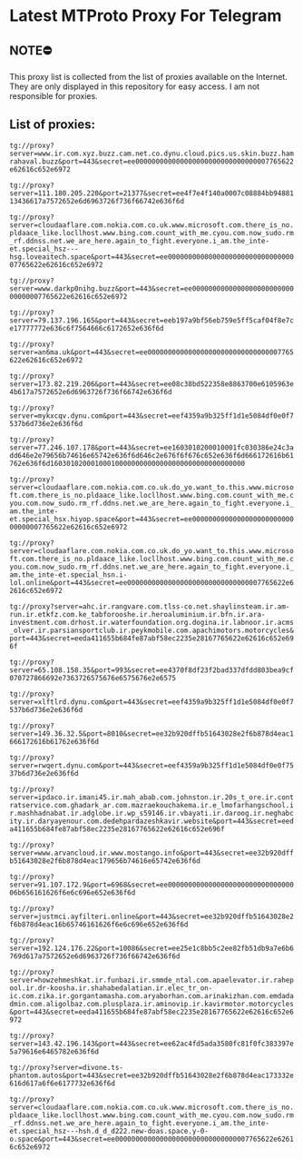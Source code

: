 # Latest MTProto Proxy For Telegram

## NOTE⛔

This proxy list is collected from the list of proxies available on the Internet. They are only displayed in this repository for easy access. I am not responsible for proxies.

## List of proxies:

`tg://proxy?server=www.ir.com.xyz.buzz.cam.net.co.dynu.cloud.pics.us.skin.buzz.hamrahaval.buzz&port=443&secret=ee000000000000000000000000000000007765622e62616c652e6972`

`tg://proxy?server=111.180.205.220&port=21377&secret=ee4f7e4f140a0007c08884bb9488113436617a7572652e6d6963726f736f66742e636f6d`

`tg://proxy?server=cloudaaflare.com.nokia.com.co.uk.www.microsoft.com.there_is_no.pldaace_like.locllhost.www.bing.com.count_with_me.cyou.com.now_sudo.rm_rf.ddnss.net.we_are_here.again_to_fight.everyone.i_am.the_inte-et.special_hsz---hsg.loveaitech.space&port=443&secret=ee000000000000000000000000000000007765622e62616c652e6972`

`tg://proxy?server=www.darkp0nihg.buzz&port=443&secret=ee000000000000000000000000000000007765622e62616c652e6972`

`tg://proxy?server=79.137.196.165&port=443&secret=eeb197a9bf56eb759e5ff5caf04f8e7ce17777772e636c6f7564666c6172652e636f6d`

`tg://proxy?server=an6ma.uk&port=443&secret=ee000000000000000000000000000000007765622e62616c652e6972`

`tg://proxy?server=173.82.219.206&port=443&secret=ee08c38bd522358e8863700e6105963e4b617a7572652e6d6963726f736f66742e636f6d`

`tg://proxy?server=mykxcqv.dynu.com&port=443&secret=eef4359a9b325ff1d1e5084df0e0f7537b6d736e2e636f6d`

`tg://proxy?server=77.246.107.178&port=443&secret=ee1603010200010001fc030386e24c3add646e2e79656b74616e65742e636f6d646c2e676f6f676c652e636f6d666172616b61762e636f6d160301020001000100000000000000000000000000000000`

`tg://proxy?server=cloudaaflare.com.nokia.com.co.uk.do_yo.want_to.this.www.microsoft.com.there_is_no.pldaace_like.locllhost.www.bing.com.count_with_me.cyou.com.now_sudo.rm_rf.ddns.net.we_are_here.again_to_fight.everyone.i_am.the_inte-et.special_hsx.hiyop.space&port=443&secret=ee000000000000000000000000000000007765622e62616c652e6972`

`tg://proxy?server=cloudaaflare.com.nokia.com.co.uk.do_yo.want_to.this.www.microsoft.com.there_is_no.pldaace_like.locllhost.www.bing.com.count_with_me.cyou.com.now_sudo.rm_rf.ddns.net.we_are_here.again_to_fight.everyone.i_am.the_inte-et.special_hsn.i-lol.online&port=443&secret=ee000000000000000000000000000000007765622e62616c652e6972`

`tg://proxy?server=ahc.ir.rangvare.com.tlss-co.net.shaylinsteam.ir.am-run.ir.etkfz.com.ke_tabforooshe.ir.heroaluminium.ir.bfn.ir.ara-investment.com.drhost.ir.waterfoundation.org.dogina.ir.labnoor.ir.acms_olver.ir.parsiansportclub.ir.peykmobile.com.apachimotors.motorcycles&port=443&secret=eeda411655b684fe87abf58ec2235e28167765622e62616c652e696f`

`tg://proxy?server=65.108.158.35&port=993&secret=ee4370f8df23f2bad337dfdd803bea9cf070727866692e7363726575676e6575676e2e6575`

`tg://proxy?server=xlftlrd.dynu.com&port=443&secret=eef4359a9b325ff1d1e5084df0e0f7537b6d736e2e636f6d`

`tg://proxy?server=149.36.32.5&port=8010&secret=ee32b920dffb51643028e2f6b878d4eac1666172616b61762e636f6d`

`tg://proxy?server=rwqert.dynu.com&port=443&secret=eef4359a9b325ff1d1e5084df0e0f7537b6d736e2e636f6d`

`tg://proxy?server=ipdaco.ir.imani45.ir.mah_abab.com.johnston.ir.20s_t_ore.ir.contratservice.com.ghadark_ar.com.mazraekouchakema.ir.e_lmofarhangschool.ir.mashhadnabat.ir.adglobe.ir.wp_s59146.ir.vbayati.ir.daroog.ir.neghabcity.ir.daryayenour.com.dedehpardazeshkavir.website&port=443&secret=eeda411655b684fe87abf58ec2235e28167765622e62616c652e696f`

`tg://proxy?server=www.arvancloud.ir.www.mostango.info&port=443&secret=ee32b920dffb51643028e2f6b878d4eac179656b74616e65742e636f6d`

`tg://proxy?server=91.107.172.9&port=6968&secret=ee000000000000000000000000000000006b656161626f6e6c696e652e636f6d`

`tg://proxy?server=justmci.ayfilteri.online&port=443&secret=ee32b920dffb51643028e2f6b878d4eac16b65746161626f6e6c696e652e636f6d`

`tg://proxy?server=192.124.176.22&port=10086&secret=ee25e1c8bb5c2ee82fb51db9a7e6b6769d617a7572652e6d6963726f736f66742e636f6d`

`tg://proxy?server=howzehmeshkat.ir.funbazi.ir.smmde_ntal.com.apaelevator.ir.rahepool.ir.dr-koosha.ir.shahabedalatian.ir.elec_tr_on-ic.com.zika.ir.gorgantamasha.com.aryaborhan.com.arinakizhan.com.emdadadmin.com.aligolbaz.com.plusplaza.ir.aminovip.ir.kavirmotor.motorcycles&port=443&secret=eeda411655b684fe87abf58ec2235e28167765622e62616c652e6972`

`tg://proxy?server=143.42.196.143&port=443&secret=ee62ac4fd5ada3580fc81f0fc383397e5a79616e6465782e636f6d`

`tg://proxy?server=divone.ts-phantom.autos&port=443&secret=ee32b920dffb51643028e2f6b878d4eac173332e616d617a6f6e6177732e636f6d`

`tg://proxy?server=cloudaaflare.com.nokia.com.co.uk.www.microsoft.com.there_is_no.pldaace_like.locllhost.www.bing.com.count_with_me.cyou.com.now_sudo.rm_rf.ddnss.net.we_are_here.again_to_fight.everyone.i_am.the_inte-et.special_hsz---hsh.d_d_d222.new-doas.space.y-0-o.space&port=443&secret=ee000000000000000000000000000000007765622e62616c652e6972`

